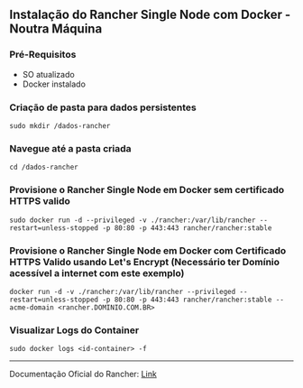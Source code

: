 ## **Instalação do Rancher Single Node com Docker - Noutra Máquina**

### Pré-Requisitos

- SO atualizado
- Docker instalado

### Criação de pasta para dados persistentes

```shell
sudo mkdir /dados-rancher
```

### Navegue até a pasta criada

```shell
cd /dados-rancher
```

### Provisione o Rancher Single Node em Docker sem certificado HTTPS valido

```shell
sudo docker run -d --privileged -v ./rancher:/var/lib/rancher --restart=unless-stopped -p 80:80 -p 443:443 rancher/rancher:stable
```

### Provisione o Rancher Single Node em Docker com Certificado HTTPS Valido usando Let's Encrypt (Necessário ter Domínio acessível a internet com este exemplo)

```shell
docker run -d -v ./rancher:/var/lib/rancher --privileged --restart=unless-stopped -p 80:80 -p 443:443 rancher/rancher:stable --acme-domain <rancher.DOMINIO.COM.BR>
```

### Visualizar Logs do Container

```shell
sudo docker logs <id-container> -f
```

---

Documentação Oficial do Rancher: [Link](https://ranchermanager.docs.rancher.com/)